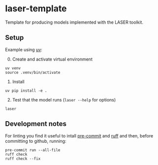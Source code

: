 # laser-template
Template for producing models implemented with the LASER toolkit.

## Setup
Example using [uv](https://github.com/astral-sh/uv):

0. Create and activate virtual environment
```
uv venv
source .venv/bin/activate
```
1. Install
``` 
uv pip install -e . 
```
2. Test that the model runs (`laser --help` for options)
```
laser
```

## Development notes

For linting you find it useful to intall [pre-commit](https://pre-commit.com/) and [ruff](https://docs.astral.sh/ruff/) and then, before committing to github, running:

```
pre-commit run --all-file
ruff check
ruff check --fix
```
